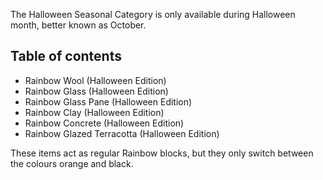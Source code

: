 The Halloween Seasonal Category is only available during Halloween month, better known as October.

## Table of contents
- Rainbow Wool (Halloween Edition)
- Rainbow Glass (Halloween Edition)
- Rainbow Glass Pane (Halloween Edition)
- Rainbow Clay (Halloween Edition)
- Rainbow Concrete (Halloween Edition)
- Rainbow Glazed Terracotta (Halloween Edition)

These items act as regular Rainbow blocks, but they only switch between the colours orange and black.
